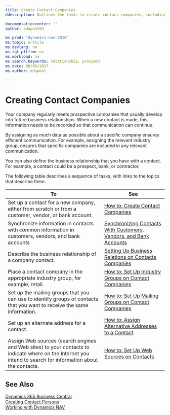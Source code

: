 ```yaml
---
title: Create Contact Companies
ddescription: Outlines the tasks to create contact companies, including assigning relevant data about prospects and defining the business relationships you have with companies.

documentationcenter: ''
author: edupont04

ms.prod: "dynamics-nav-2018"
ms.topic: article
ms.devlang: na
ms.tgt_pltfrm: na
ms.workload: na
ms.search.keywords: relationship, prospect
ms.date: 06/06/2017
ms.author: edupont

---
```

# Creating Contact Companies
Your company regularly meets prospective companies that usually develop into future business relationships. When a new contact is made, this information needs to be recorded so that communication can continue.

By assigning as much data as possible about a specific company ensures efficient communication. For example, assigning the relevant industry group, ensures that specific companies are included in any relevant communication.

You can also define the business relationship that you have with a contact. For example, a contact could be a prospect, bank, or contractor.

The following table describes a sequence of tasks, with links to the topics that describe them. 

| To | See |
| --- | --- |
| Set up a contact for a new company, either from scratch or from a customer, vendor, or bank account. |[How to: Create Contact Companies](marketing-how-create-contact-companies.md) |
| Synchronize information in contacts with common information in customers, vendors, and bank accounts |[Synchronizing Contacts With Customers, Vendors, and Bank Accounts](marketing-synchronize-contacts-customers-vendors-bank-accounts.md) |
| Describe the business relationship of a company contact. |[Setting Up Business Relations on Contacts Companies](marketing-business-relations.md) |
| Place a contact company in the appropriate industry group, for example, retail. |[How to: Set Up Industry Groups on Contact Companies](marketing-industry-groups.md) |
| Set up the mailing groups that you can use to identify groups of contacts that you want to receive the same information. |[How to: Set Up Mailing Groups on Contact Companies](marketing-mailing-groups.md) |
| Set up an alternate address for a contact. |[How to: Assign Alternative Addresses to a Contact](marketing-how-assign-alternate-address.md) |
| Assign Web sources (search engines and Web sites) to your contacts to indicate where on the Internet you intend to search for information about the contacts. |[How to: Set Up Web Sources on Contacts](marketing-web-sources.md) |

## See Also
[Dynamics 365 Business Central](https://docs.microsoft.com/dynamics365/business-central/)  
[Creating Contact Persons](marketing-create-contact-persons.md)   
[Working with Dynamics NAV](ui-work-product.md)
